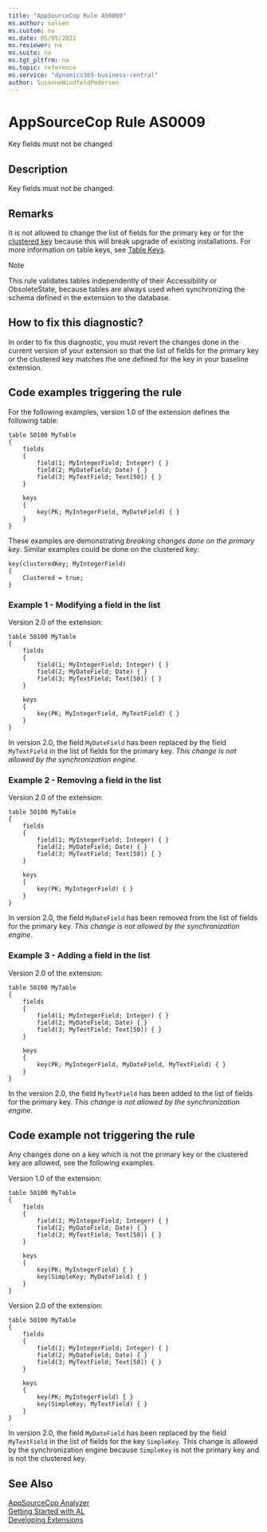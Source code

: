 ```yaml
---
title: "AppSourceCop Rule AS0009"
ms.author: solsen
ms.custom: na
ms.date: 05/05/2021
ms.reviewer: na
ms.suite: na
ms.tgt_pltfrm: na
ms.topic: reference
ms.service: "dynamics365-business-central"
author: SusanneWindfeldPedersen
---
```

[//]: # (START>DO_NOT_EDIT)
[//]: # (IMPORTANT:Do not edit any of the content between here and the END>DO_NOT_EDIT.)
[//]: # (Any modifications should be made in the .xml files in the ModernDev repo.)
# AppSourceCop Rule AS0009
Key fields must not be changed

## Description
Key fields must not be changed.

[//]: # (IMPORTANT: END>DO_NOT_EDIT)

## Remarks

It is not allowed to change the list of fields for the primary key or for the [clustered key](../properties/devenv-clustered-property.md) because this will break upgrade of existing installations. For more information on table keys, see [Table Keys](../devenv-table-keys.md).

> [!NOTE]  
> This rule validates tables independently of their Accessibility or ObsoleteState, because tables are always used when synchronizing the schema defined in the extension to the database.

## How to fix this diagnostic?

In order to fix this diagnostic, you must revert the changes done in the current version of your extension so that the list of fields for the primary key or the clustered key matches the one defined for the key in your baseline extension.

## Code examples triggering the rule

For the following examples, version 1.0 of the extension defines the following table:

```AL
table 50100 MyTable
{
    fields
    {
        field(1; MyIntegerField; Integer) { }
        field(2; MyDateField; Date) { }
        field(3; MyTextField; Text[50]) { }
    }

    keys
    {
        key(PK; MyIntegerField, MyDateField) { }
    }
}
```

These examples are demonstrating *breaking changes done on the primary key*. Similar examples could be done on the clustered key:

```AL
key(clusteredKey; MyIntegerField)
{
    Clustered = true;
}
```

### Example 1 - Modifying a field in the list

Version 2.0 of the extension:

```AL
table 50100 MyTable
{
    fields
    {
        field(1; MyIntegerField; Integer) { }
        field(2; MyDateField; Date) { }
        field(3; MyTextField; Text[50]) { }
    }

    keys
    {
        key(PK; MyIntegerField, MyTextField) { }
    }
}
```

In version 2.0, the field `MyDateField` has been replaced by the field `MyTextField` in the list of fields for the primary key. *This change is not allowed by the synchronization engine*.

### Example 2 - Removing a field in the list

Version 2.0 of the extension:

```AL
table 50100 MyTable
{
    fields
    {
        field(1; MyIntegerField; Integer) { }
        field(2; MyDateField; Date) { }
        field(3; MyTextField; Text[50]) { }
    }

    keys
    {
        key(PK; MyIntegerField) { }
    }
}
```

In version 2.0, the field `MyDateField` has been removed from the list of fields for the primary key. *This change is not allowed by the synchronization engine*.

### Example 3 - Adding a field in the list

Version 2.0 of the extension:

```AL
table 50100 MyTable
{
    fields
    {
        field(1; MyIntegerField; Integer) { }
        field(2; MyDateField; Date) { }
        field(3; MyTextField; Text[50]) { }
    }

    keys
    {
        key(PK; MyIntegerField, MyDateField, MyTextField) { }
    }
}
```

In the version 2.0, the field `MyTextField` has been added to the list of fields for the primary key. *This change is not allowed by the synchronization engine*.

## Code example not triggering the rule

Any changes done on a key which is not the primary key or the clustered key are allowed, see the following examples.

Version 1.0 of the extension:

```AL
table 50100 MyTable
{
    fields
    {
        field(1; MyIntegerField; Integer) { }
        field(2; MyDateField; Date) { }
        field(3; MyTextField; Text[50]) { }
    }

    keys
    {
        key(PK; MyIntegerField) { }
        key(SimpleKey; MyDateField) { }
    }
}
```

Version 2.0 of the extension:

```AL
table 50100 MyTable
{
    fields
    {
        field(1; MyIntegerField; Integer) { }
        field(2; MyDateField; Date) { }
        field(3; MyTextField; Text[50]) { }
    }

    keys
    {
        key(PK; MyIntegerField) { }
        key(SimpleKey; MyTextField) { }
    }
}
```

In version 2.0, the field `MyDateField` has been replaced by the field `MyTextField` in the list of fields for the key `SimpleKey`. This change is allowed by the synchronization engine because `SimpleKey` is not the primary key and is not the clustered key.

## See Also  
[AppSourceCop Analyzer](appsourcecop.md)  
[Getting Started with AL](../devenv-get-started.md)  
[Developing Extensions](../devenv-dev-overview.md)  
